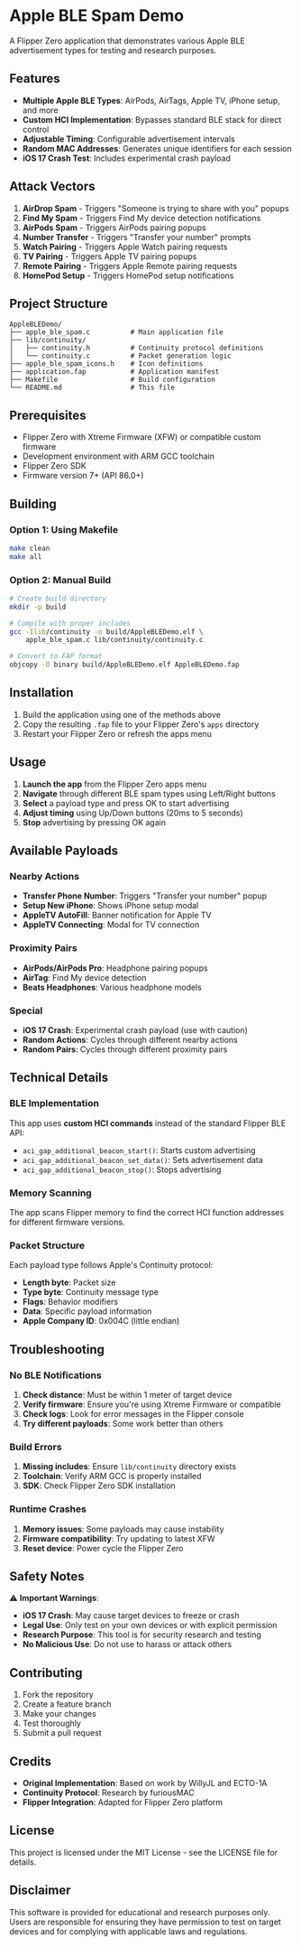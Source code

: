 # Apple BLE Spam Demo

A Flipper Zero application that demonstrates various Apple BLE advertisement types for testing and research purposes.

## Features

- **Multiple Apple BLE Types**: AirPods, AirTags, Apple TV, iPhone setup, and more
- **Custom HCI Implementation**: Bypasses standard BLE stack for direct control
- **Adjustable Timing**: Configurable advertisement intervals
- **Random MAC Addresses**: Generates unique identifiers for each session
- **iOS 17 Crash Test**: Includes experimental crash payload

## Attack Vectors

1. **AirDrop Spam** - Triggers "Someone is trying to share with you" popups
2. **Find My Spam** - Triggers Find My device detection notifications
3. **AirPods Spam** - Triggers AirPods pairing popups
4. **Number Transfer** - Triggers "Transfer your number" prompts
5. **Watch Pairing** - Triggers Apple Watch pairing requests
6. **TV Pairing** - Triggers Apple TV pairing popups
7. **Remote Pairing** - Triggers Apple Remote pairing requests
8. **HomePod Setup** - Triggers HomePod setup notifications

## Project Structure

```
AppleBLEDemo/
├── apple_ble_spam.c          # Main application file
├── lib/continuity/
│   ├── continuity.h          # Continuity protocol definitions
│   └── continuity.c          # Packet generation logic
├── apple_ble_spam_icons.h    # Icon definitions
├── application.fap           # Application manifest
├── Makefile                  # Build configuration
└── README.md                 # This file
```

## Prerequisites

- Flipper Zero with Xtreme Firmware (XFW) or compatible custom firmware
- Development environment with ARM GCC toolchain
- Flipper Zero SDK
- Firmware version 7+ (API 86.0+)

## Building

### Option 1: Using Makefile
```bash
make clean
make all
```

### Option 2: Manual Build
```bash
# Create build directory
mkdir -p build

# Compile with proper includes
gcc -Ilib/continuity -o build/AppleBLEDemo.elf \
    apple_ble_spam.c lib/continuity/continuity.c

# Convert to FAP format
objcopy -O binary build/AppleBLEDemo.elf AppleBLEDemo.fap
```

## Installation

1. Build the application using one of the methods above
2. Copy the resulting `.fap` file to your Flipper Zero's `apps` directory
3. Restart your Flipper Zero or refresh the apps menu

## Usage

1. **Launch the app** from the Flipper Zero apps menu
2. **Navigate** through different BLE spam types using Left/Right buttons
3. **Select** a payload type and press OK to start advertising
4. **Adjust timing** using Up/Down buttons (20ms to 5 seconds)
5. **Stop** advertising by pressing OK again

## Available Payloads

### Nearby Actions
- **Transfer Phone Number**: Triggers "Transfer your number" popup
- **Setup New iPhone**: Shows iPhone setup modal
- **AppleTV AutoFill**: Banner notification for Apple TV
- **AppleTV Connecting**: Modal for TV connection

### Proximity Pairs
- **AirPods/AirPods Pro**: Headphone pairing popups
- **AirTag**: Find My device detection
- **Beats Headphones**: Various headphone models

### Special
- **iOS 17 Crash**: Experimental crash payload (use with caution)
- **Random Actions**: Cycles through different nearby actions
- **Random Pairs**: Cycles through different proximity pairs

## Technical Details

### BLE Implementation
This app uses **custom HCI commands** instead of the standard Flipper BLE API:

- `aci_gap_additional_beacon_start()`: Starts custom advertising
- `aci_gap_additional_beacon_set_data()`: Sets advertisement data
- `aci_gap_additional_beacon_stop()`: Stops advertising

### Memory Scanning
The app scans Flipper memory to find the correct HCI function addresses for different firmware versions.

### Packet Structure
Each payload type follows Apple's Continuity protocol:
- **Length byte**: Packet size
- **Type byte**: Continuity message type
- **Flags**: Behavior modifiers
- **Data**: Specific payload information
- **Apple Company ID**: 0x004C (little endian)

## Troubleshooting

### No BLE Notifications
1. **Check distance**: Must be within 1 meter of target device
2. **Verify firmware**: Ensure you're using Xtreme Firmware or compatible
3. **Check logs**: Look for error messages in the Flipper console
4. **Try different payloads**: Some work better than others

### Build Errors
1. **Missing includes**: Ensure `lib/continuity` directory exists
2. **Toolchain**: Verify ARM GCC is properly installed
3. **SDK**: Check Flipper Zero SDK installation

### Runtime Crashes
1. **Memory issues**: Some payloads may cause instability
2. **Firmware compatibility**: Try updating to latest XFW
3. **Reset device**: Power cycle the Flipper Zero

## Safety Notes

⚠️ **Important Warnings**:

- **iOS 17 Crash**: May cause target devices to freeze or crash
- **Legal Use**: Only test on your own devices or with explicit permission
- **Research Purpose**: This tool is for security research and testing
- **No Malicious Use**: Do not use to harass or attack others

## Contributing

1. Fork the repository
2. Create a feature branch
3. Make your changes
4. Test thoroughly
5. Submit a pull request

## Credits

- **Original Implementation**: Based on work by WillyJL and ECTO-1A
- **Continuity Protocol**: Research by furiousMAC
- **Flipper Integration**: Adapted for Flipper Zero platform

## License

This project is licensed under the MIT License - see the LICENSE file for details.

## Disclaimer

This software is provided for educational and research purposes only. Users are responsible for ensuring they have permission to test on target devices and for complying with applicable laws and regulations.
